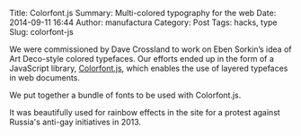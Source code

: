 Title: Colorfont.js
Summary: Multi-colored typography for the web
Date: 2014-09-11 16:44
Author: manufactura
Category: Post
Tags: hacks, type
Slug: colorfont-js


We were commissioned by Dave Crossland to work on Eben Sorkin’s idea of Art Deco-style colored typefaces. Our efforts ended up in the form of a JavaScript library, [Colorfont.js](http://manufacturaindependente.com/colorfont), which enables the use of layered typefaces in web documents.

We put together a bundle of fonts to be used with Colorfont.js.

It was beautifully used for rainbow effects in the site for a protest against Russia's anti-gay initiatives in 2013.

